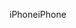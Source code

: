 <span data-ttu-id="62c33-101">iPhone</span><span class="sxs-lookup"><span data-stu-id="62c33-101">iPhone</span></span>